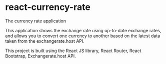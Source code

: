 # react-currency-rate
The currency rate application

This application shows the exchange rate using up-to-date exchange rates, and allows you to convert one currency to another based on the latest data taken from the exchangerate.host API. 

This project is built using the React JS library, React Router, React Bootstrap, Exchangerate.host API.
